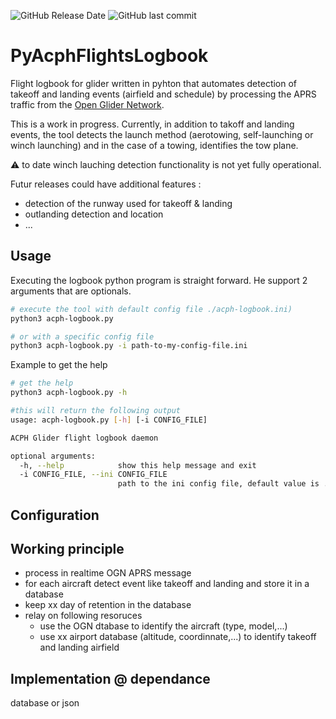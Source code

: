 ![GitHub Release Date](https://img.shields.io/github/release-date/tfraudet/PyAcphFlightsLogbook) ![GitHub last commit](https://img.shields.io/github/last-commit/tfraudet/PyAcphFlightsLogbook)

# PyAcphFlightsLogbook

Flight logbook for glider written in pyhton that automates detection of takeoff and landing events (airfield and schedule) by processing the APRS traffic from the [Open Glider Network](http://wiki.glidernet.org/).

This is a work in progress. Currently, in addition to takoff and landing events, the tool detects the launch method (aerotowing, self-launching or winch launching) and in the case of a towing, identifies the tow plane.

:warning: to date winch lauching detection functionality is not yet fully operational.

Futur releases could have additional features :

* detection of the runway used for takeoff & landing
* outlanding detection and location
* ...

## Usage

Executing the logbook python program is straight forward. He support 2 arguments that are optionals.

``` bash
# execute the tool with default config file ./acph-logbook.ini)
python3 acph-logbook.py

# or with a specific config file
python3 acph-logbook.py -i path-to-my-config-file.ini
```

Example to get the help
``` bash
# get the help
python3 acph-logbook.py -h

#this will return the following output
usage: acph-logbook.py [-h] [-i CONFIG_FILE]

ACPH Glider flight logbook daemon

optional arguments:
  -h, --help            show this help message and exit
  -i CONFIG_FILE, --ini CONFIG_FILE
						path to the ini config file, default value is ./acph-logbook.ini
```

## Configuration

## Working principle

* process in realtime OGN APRS message
* for each aircraft detect event like takeoff and landing and store it in a database
* keep xx day of retention in the database
* relay on following resoruces
  * use the OGN dtabase to identify the aircraft (type, model,...)
  * use xx airport database (altitude, coordinnate,...) to identify takeoff and landing airfield

## Implementation @ dependance

database or json